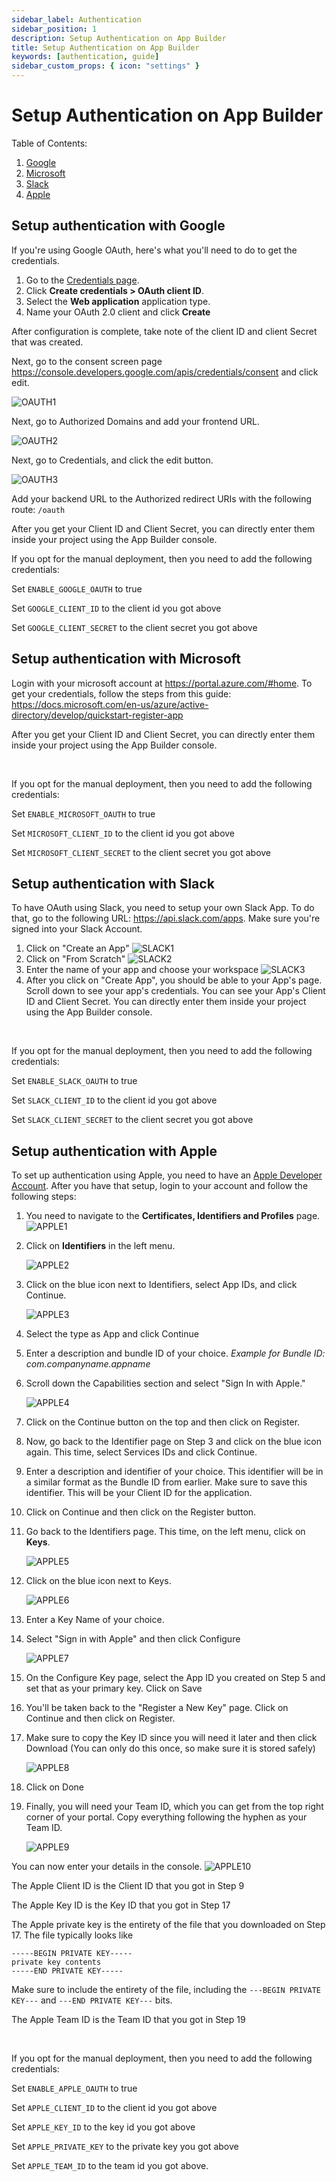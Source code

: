 ```yaml
---
sidebar_label: Authentication
sidebar_position: 1
description: Setup Authentication on App Builder
title: Setup Authentication on App Builder
keywords: [authentication, guide]
sidebar_custom_props: { icon: "settings" }
---
```


# Setup Authentication on App Builder

Table of Contents:

1. [Google](#setup-authentication-with-google)
2. [Microsoft](#setup-authentication-with-microsoft)
3. [Slack](#setup-authentication-with-slack)
4. [Apple](#setup-authentication-with-apple)

## Setup authentication with Google

If you're using Google OAuth, here's what you'll need to do to get the credentials.

1. Go to the [Credentials page](https://console.developers.google.com/apis/credentials).
2. Click **Create credentials > OAuth client ID**.
3. Select the **Web application** application type.
4. Name your OAuth 2.0 client and click **Create**

After configuration is complete, take note of the client ID and client Secret that was created.

Next, go to the consent screen page https://console.developers.google.com/apis/credentials/consent and click edit.

<image alt="OAUTH1" lightImageSrc="guides-be/OAUTH1.png" darkImageSrc="guides-be/OAUTH1.png" />

Next, go to Authorized Domains and add your frontend URL.

<image alt="OAUTH2" lightImageSrc="guides-be/OAUTH2.png" darkImageSrc="guides-be/OAUTH2.png" />

Next, go to Credentials, and click the edit button.

<image alt="OAUTH3" lightImageSrc="guides-be/OAUTH3.png" darkImageSrc="guides-be/OAUTH3.png" />

Add your backend URL to the Authorized redirect URIs with the following route: `/oauth`

After you get your Client ID and Client Secret, you can directly enter them inside your project using the App Builder console.

If you opt for the manual deployment, then you need to add the following credentials:

Set `ENABLE_GOOGLE_OAUTH` to true

Set `GOOGLE_CLIENT_ID` to the client id you got above

Set `GOOGLE_CLIENT_SECRET` to the client secret you got above

## Setup authentication with Microsoft

Login with your microsoft account at https://portal.azure.com/#home. To get your credentials, follow the steps from this guide: https://docs.microsoft.com/en-us/azure/active-directory/develop/quickstart-register-app

After you get your Client ID and Client Secret, you can directly enter them inside your project using the App Builder console.

<br />

If you opt for the manual deployment, then you need to add the following credentials:

Set `ENABLE_MICROSOFT_OAUTH` to true

Set `MICROSOFT_CLIENT_ID` to the client id you got above

Set `MICROSOFT_CLIENT_SECRET` to the client secret you got above

## Setup authentication with Slack

To have OAuth using Slack, you need to setup your own Slack App. To do that, go to the following URL: https://api.slack.com/apps. Make sure you're signed into your Slack Account.

1. Click on "Create an App"
   <image alt="SLACK1"  className="center-img" lightImageSrc="guides-be/SLACK1.png" darkImageSrc="guides-be/SLACK1.png" />
2. Click on "From Scratch"
   <image alt="SLACK2" className="center-img"  lightImageSrc="guides-be/SLACK2.png" darkImageSrc="guides-be/SLACK2.png" />
3. Enter the name of your app and choose your workspace
   <image alt="SLACK3"    lightImageSrc="guides-be/SLACK3.png" darkImageSrc="guides-be/SLACK3.png" />
4. After you click on "Create App", you should be able to your App's page. Scroll down to see your app's credentials. You can see your App's Client ID and Client Secret. You can directly enter them inside your project using the App Builder console.

<br />

If you opt for the manual deployment, then you need to add the following credentials:

Set `ENABLE_SLACK_OAUTH` to true

Set `SLACK_CLIENT_ID` to the client id you got above

Set `SLACK_CLIENT_SECRET` to the client secret you got above

## Setup authentication with Apple

To set up authentication using Apple, you need to have an [Apple Developer Account](https://developer.apple.com/). After you have that setup, login to your account and follow the following steps:

1. You need to navigate to the **Certificates, Identifiers and Profiles** page.
   <image alt="APPLE1"  className="mdImage center-img" lightImageSrc="guides-be/APPLE1.png" darkImageSrc="guides-be/APPLE1.png" />
2. Click on **Identifiers** in the left menu.

   <image alt="APPLE2" className="center-img"  lightImageSrc="guides-be/APPLE2.png" darkImageSrc="guides-be/APPLE2.png" />

3. Click on the blue icon next to Identifiers, select App IDs, and click Continue.

   <image alt="APPLE3"  className="center-img"  lightImageSrc="guides-be/APPLE3.png" darkImageSrc="guides-be/APPLE3.png" />

4. Select the type as App and click Continue
5. Enter a description and bundle ID of your choice. _Example for Bundle ID: com.companyname.appname_
6. Scroll down the Capabilities section and select "Sign In with Apple."

   <image alt="APPLE4" className="center-img"  lightImageSrc="guides-be/APPLE4.png" darkImageSrc="guides-be/APPLE4.png" />

7. Click on the Continue button on the top and then click on Register.
8. Now, go back to the Identifier page on Step 3 and click on the blue icon again. This time, select Services IDs and click Continue.
9. Enter a description and identifier of your choice. This identifier will be in a similar format as the Bundle ID from earlier. Make sure to save this identifier. This will be your Client ID for the application.
10. Click on Continue and then click on the Register button.
11. Go back to the Identifiers page. This time, on the left menu, click on **Keys**.

    <image alt="APPLE5" className="center-img"  lightImageSrc="guides-be/APPLE5.png" darkImageSrc="guides-be/APPLE5.png" />

12. Click on the blue icon next to Keys.

    <image alt="APPLE6" lightImageSrc="guides-be/APPLE6.png" darkImageSrc="guides-be/APPLE6.png" />

13. Enter a Key Name of your choice.
14. Select "Sign in with Apple" and then click Configure

    <image alt="APPLE7" lightImageSrc="guides-be/APPLE7.png" darkImageSrc="guides-be/APPLE7.png" />

15. On the Configure Key page, select the App ID you created on Step 5 and set that as your primary key. Click on Save
16. You'll be taken back to the "Register a New Key" page. Click on Continue and then click on Register.
17. Make sure to copy the Key ID since you will need it later and then click Download (You can only do this once, so make sure it is stored safely)

    <image alt="APPLE8" lightImageSrc="guides-be/APPLE8.png" darkImageSrc="guides-be/APPLE8.png" />

18. Click on Done
19. Finally, you will need your Team ID, which you can get from the top right corner of your portal. Copy everything following the hyphen as your Team ID.

    <image alt="APPLE9" lightImageSrc="guides-be/APPLE9.png" darkImageSrc="guides-be/APPLE9.png" />

You can now enter your details in the console.
<image alt="APPLE10"  className="center-img" lightImageSrc="guides-be/APPLE10.png" darkImageSrc="guides-be/APPLE10.png" />

The Apple Client ID is the Client ID that you got in Step 9

The Apple Key ID is the Key ID that you got in Step 17

The Apple private key is the entirety of the file that you downloaded on Step 17. The file typically looks like

```
-----BEGIN PRIVATE KEY-----
private key contents
-----END PRIVATE KEY-----
```

Make sure to include the entirety of the file, including the `---BEGIN PRIVATE KEY---` and `---END PRIVATE KEY---` bits.

The Apple Team ID is the Team ID that you got in Step 19

<br />

If you opt for the manual deployment, then you need to add the following credentials:

Set `ENABLE_APPLE_OAUTH` to true

Set `APPLE_CLIENT_ID` to the client id you got above

Set `APPLE_KEY_ID` to the key id you got above

Set `APPLE_PRIVATE_KEY` to the private key you got above

Set `APPLE_TEAM_ID` to the team id you got above.
